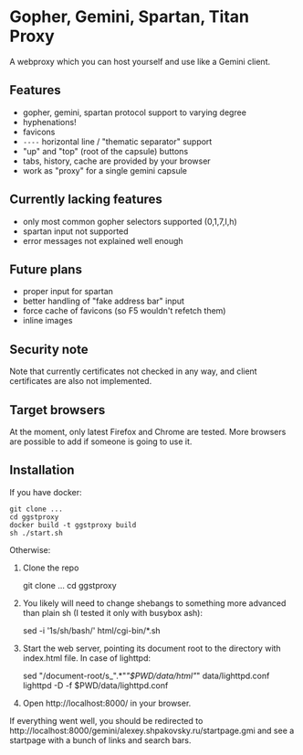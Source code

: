 Gopher, Gemini, Spartan, Titan Proxy
====================================

A webproxy which you can host yourself and use like a Gemini client.

Features
--------

* gopher, gemini, spartan protocol support to varying degree
* hyphenations!
* favicons
* `----` horizontal line / "thematic separator" support
* "up" and "top" (root of the capsule) buttons
* tabs, history, cache are provided by your browser
* work as "proxy" for a single gemini capsule

Currently lacking features
--------------------------

* only most common gopher selectors supported (0,1,7,I,h)
* spartan input not supported
* error messages not explained well enough

Future plans
------------

* proper input for spartan
* better handling of "fake address bar" input
* force cache of favicons (so F5 wouldn't refetch them)
* inline images

Security note
-------------

Note that currently certificates not checked in any way, and client certificates are also not implemented.

Target browsers
---------------

At the moment, only latest Firefox and Chrome are tested. More browsers are possible to add if someone is going to use it.

Installation
------------

If you have docker:

	git clone ...
	cd ggstproxy
	docker build -t ggstproxy build
	sh ./start.sh

Otherwise:

1. Clone the repo

	git clone ...
	cd ggstproxy

2. You likely will need to change shebangs to something more advanced than plain sh (I tested it only with busybox ash):

	sed -i '1s/sh/bash/' html/cgi-bin/*.sh

3. Start the web server, pointing its document root to the directory with index.html file. In case of lighttpd:

	sed "/document-root/s_\".*\"_\"$PWD/data/html\"_" data/lighttpd.conf
	lighttpd -D -f $PWD/data/lighttpd.conf

4. Open http://localhost:8000/ in your browser.

If everything went well, you should be redirected to http://localhost:8000/gemini/alexey.shpakovsky.ru/startpage.gmi and see a startpage with a bunch of links and search bars.


